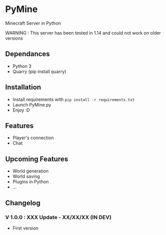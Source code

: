 # PyMine
 Minecraft Server in Python
 
 WARNING : This server has been tested in 1.14 and could not work on older versions
 
## Dependances

- Python 3
- Quarry (pip install quarry)

## Installation

- Install requirements with `pip install -r requirements.txt`
- Launch PyMine.py
- Enjoy :D

## Features

- Player's connection 
- Chat

## Upcoming Features

- World generation
- World saving
- Plugins in Python
- ...

## Changelog

### V 1.0.0 : XXX Update - XX/XX/XX (IN DEV)

- First version